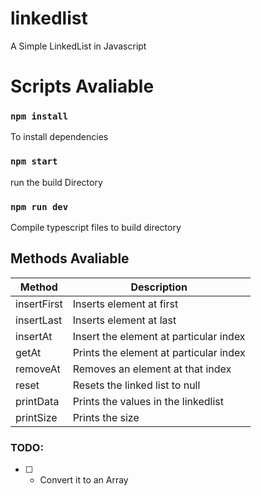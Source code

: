 # linkedlist
A Simple LinkedList in Javascript

# Scripts Avaliable


### `npm install`
To install dependencies
    
###  `npm start`
run the build Directory
### `npm run dev` 
Compile typescript files to build directory


## Methods Avaliable

| Method | Description |
| ----------- | ----------- |
| insertFirst | Inserts element at first |
| insertLast | Inserts element at last |
| insertAt | Insert the element at particular index |
| getAt | Prints the element at particular index |
| removeAt |  Removes an element at that index |
| reset | Resets the linked list  to null |
| printData | Prints the values in the linkedlist |
| printSize | Prints the size |


### TODO: 

- [ ] - Convert it to an Array
